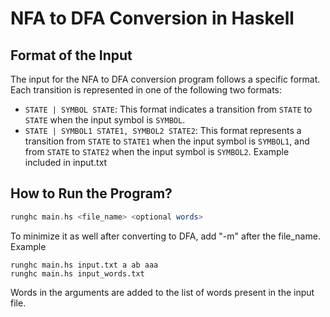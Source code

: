 # NFA to DFA Conversion in Haskell

## Format of the Input
The input for the NFA to DFA conversion program follows a specific format. Each transition is represented in one of the following two formats:
- `STATE | SYMBOL STATE`: This format indicates a transition from `STATE` to `STATE` when the input symbol is `SYMBOL`.
- `STATE | SYMBOL1 STATE1, SYMBOL2 STATE2`: This format represents a transition from `STATE` to `STATE1` when the input symbol is `SYMBOL1`, and from `STATE` to `STATE2` when the input symbol is `SYMBOL2`.
  Example included in input.txt

## How to Run the Program?
```haskell
runghc main.hs <file_name> <optional words>

``` 
To minimize it as well after converting to DFA, add "-m" after the file_name.
Example
```
runghc main.hs input.txt a ab aaa
runghc main.hs input_words.txt
```
Words in the arguments are added to the list of words present in the input file.
